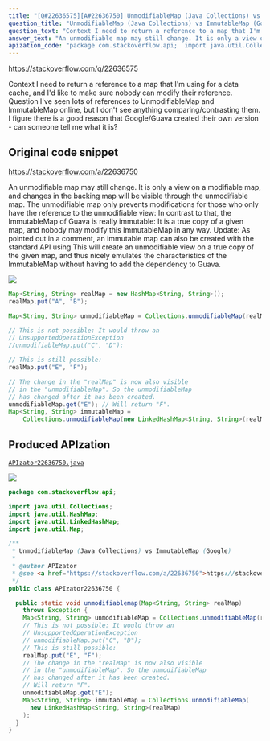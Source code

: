 ```yaml
---
title: "[Q#22636575][A#22636750] UnmodifiableMap (Java Collections) vs ImmutableMap (Google)"
question_title: "UnmodifiableMap (Java Collections) vs ImmutableMap (Google)"
question_text: "Context I need to return a reference to a map that I'm using for a data cache, and I'd like to make sure nobody can modify their reference. Question I've seen lots of references to UnmodifiableMap and ImmutableMap online, but I don't see anything comparing/contrasting them.  I figure there is a good reason that Google/Guava created their own version - can someone tell me what it is?"
answer_text: "An unmodifiable map may still change. It is only a view on a modifiable map, and changes in the backing map will be visible through the unmodifiable map. The unmodifiable map only prevents modifications for those who only have the reference to the unmodifiable view: In contrast to that, the ImmutableMap of Guava is really immutable: It is a true copy of a given map, and nobody may modify this ImmutableMap in any way. Update: As pointed out in a comment, an immutable map can also be created with the standard API using This will create an unmodifiable view on a true copy of the given map, and thus nicely emulates the characteristics of the ImmutableMap without having to add the dependency to Guava."
apization_code: "package com.stackoverflow.api;  import java.util.Collections; import java.util.HashMap; import java.util.LinkedHashMap; import java.util.Map;  /**  * UnmodifiableMap (Java Collections) vs ImmutableMap (Google)  *  * @author APIzator  * @see <a href=\"https://stackoverflow.com/a/22636750\">https://stackoverflow.com/a/22636750</a>  */ public class APIzator22636750 {    public static void unmodifiablemap(Map<String, String> realMap)     throws Exception {     Map<String, String> unmodifiableMap = Collections.unmodifiableMap(realMap);     // This is not possible: It would throw an     // UnsupportedOperationException     // unmodifiableMap.put(\"C\", \"D\");     // This is still possible:     realMap.put(\"E\", \"F\");     // The change in the \"realMap\" is now also visible     // in the \"unmodifiableMap\". So the unmodifiableMap     // has changed after it has been created.     // Will return \"F\".     unmodifiableMap.get(\"E\");     Map<String, String> immutableMap = Collections.unmodifiableMap(       new LinkedHashMap<String, String>(realMap)     );   } }"
---
```


https://stackoverflow.com/q/22636575

Context
I need to return a reference to a map that I&#x27;m using for a data cache, and I&#x27;d like to make sure nobody can modify their reference.
Question
I&#x27;ve seen lots of references to UnmodifiableMap and ImmutableMap online, but I don&#x27;t see anything comparing/contrasting them.  I figure there is a good reason that Google/Guava created their own version - can someone tell me what it is?



## Original code snippet

https://stackoverflow.com/a/22636750

An unmodifiable map may still change. It is only a view on a modifiable map, and changes in the backing map will be visible through the unmodifiable map. The unmodifiable map only prevents modifications for those who only have the reference to the unmodifiable view:
In contrast to that, the ImmutableMap of Guava is really immutable: It is a true copy of a given map, and nobody may modify this ImmutableMap in any way.
Update:
As pointed out in a comment, an immutable map can also be created with the standard API using
This will create an unmodifiable view on a true copy of the given map, and thus nicely emulates the characteristics of the ImmutableMap without having to add the dependency to Guava.

<div class="code-logo"><img src="/stackoverflow.png" /></div>

```java
Map<String, String> realMap = new HashMap<String, String>();
realMap.put("A", "B");

Map<String, String> unmodifiableMap = Collections.unmodifiableMap(realMap);

// This is not possible: It would throw an 
// UnsupportedOperationException
//unmodifiableMap.put("C", "D");

// This is still possible:
realMap.put("E", "F");

// The change in the "realMap" is now also visible
// in the "unmodifiableMap". So the unmodifiableMap
// has changed after it has been created.
unmodifiableMap.get("E"); // Will return "F".
Map<String, String> immutableMap = 
    Collections.unmodifiableMap(new LinkedHashMap<String, String>(realMap));
```

## Produced APIzation

[`APIzator22636750.java`](https://github.com/pasqualesalza/apization-temp/raw/main/data/search/APIzator22636750.java)

<div class="code-logo"><img src="/apizator.png" /></div>

```java
package com.stackoverflow.api;

import java.util.Collections;
import java.util.HashMap;
import java.util.LinkedHashMap;
import java.util.Map;

/**
 * UnmodifiableMap (Java Collections) vs ImmutableMap (Google)
 *
 * @author APIzator
 * @see <a href="https://stackoverflow.com/a/22636750">https://stackoverflow.com/a/22636750</a>
 */
public class APIzator22636750 {

  public static void unmodifiablemap(Map<String, String> realMap)
    throws Exception {
    Map<String, String> unmodifiableMap = Collections.unmodifiableMap(realMap);
    // This is not possible: It would throw an
    // UnsupportedOperationException
    // unmodifiableMap.put("C", "D");
    // This is still possible:
    realMap.put("E", "F");
    // The change in the "realMap" is now also visible
    // in the "unmodifiableMap". So the unmodifiableMap
    // has changed after it has been created.
    // Will return "F".
    unmodifiableMap.get("E");
    Map<String, String> immutableMap = Collections.unmodifiableMap(
      new LinkedHashMap<String, String>(realMap)
    );
  }
}

```